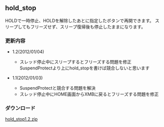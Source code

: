 hold_stop
----

HOLDで一時停止、HOLDを解除したあとに指定したボタンで再開できます。
スリープしてもフリーズせず、スリープ復帰後も停止したままになります。

### 更新内容
* 1.2(2012/01/04)
    * スレッド停止中にスリープするとフリーズする問題を修正  
    SuspendProtectより上にhold_stopを書けば競合しないと思います

* 1.1(2012/01/03)
    * SuspendProtectと競合する問題を解決
    * スレッド停止中にHOME画面からXMBに戻るとフリーズする問題を修正

### ダウンロード
[hold_stop1.2.zip](./download/hold_stop1.2.zip)
